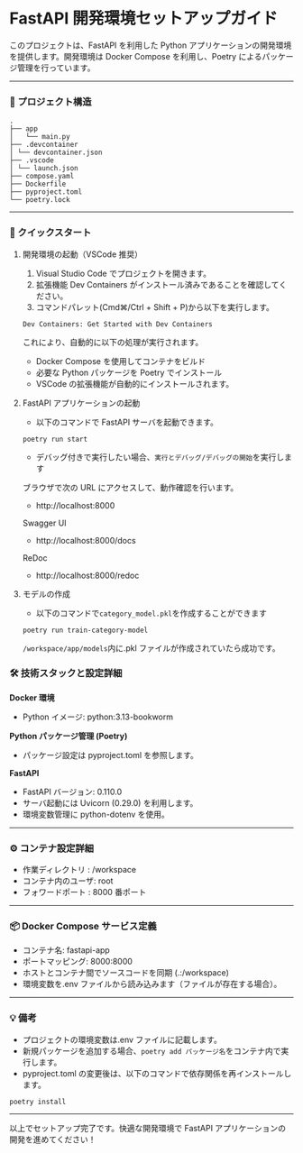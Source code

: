 # FastAPI 開発環境セットアップガイド

このプロジェクトは、FastAPI を利用した Python アプリケーションの開発環境を提供します。開発環境は Docker Compose を利用し、Poetry によるパッケージ管理を行っています。

---

### 📂 プロジェクト構造

```
.
├── app
│   └── main.py
├── .devcontainer
│ └── devcontainer.json
├── .vscode
│ └── launch.json
├── compose.yaml
├── Dockerfile
├── pyproject.toml
└── poetry.lock
```

---

### 🚀 クイックスタート

1. 開発環境の起動（VSCode 推奨）

   1. Visual Studio Code でプロジェクトを開きます。
   1. 拡張機能 Dev Containers がインストール済みであることを確認してください。
   1. コマンドパレット(Cmd⌘/Ctrl + Shift + P)から以下を実行します。

   ```
   Dev Containers: Get Started with Dev Containers
   ```

   これにより、自動的に以下の処理が実行されます。

   - Docker Compose を使用してコンテナをビルド
   - 必要な Python パッケージを Poetry でインストール
   - VSCode の拡張機能が自動的にインストールされます。

1. FastAPI アプリケーションの起動

   - 以下のコマンドで FastAPI サーバを起動できます。

   ```
   poetry run start
   ```

   - デバッグ付きで実行したい場合、`実行とデバッグ/デバッグの開始`を実行します

   ブラウザで次の URL にアクセスして、動作確認を行います。

   - http://localhost:8000

   Swagger UI

   - http://localhost:8000/docs

   ReDoc

   - http://localhost:8000/redoc

1. モデルの作成

   - 以下のコマンドで`category_model.pkl`を作成することができます

   ```
   poetry run train-category-model
   ```

   `/workspace/app/models`内に.pkl ファイルが作成されていたら成功です。

### 🛠️ 技術スタックと設定詳細

**Docker 環境**

- Python イメージ: python:3.13-bookworm

**Python パッケージ管理 (Poetry)**

- パッケージ設定は pyproject.toml を参照します。

**FastAPI**

- FastAPI バージョン: 0.110.0
- サーバ起動には Uvicorn (0.29.0) を利用します。
- 環境変数管理に python-dotenv を使用。

---

### ⚙️ コンテナ設定詳細

- 作業ディレクトリ : /workspace
- コンテナ内のユーザ: root
- フォワードポート : 8000 番ポート

---

### 📦 Docker Compose サービス定義

- コンテナ名: fastapi-app
- ポートマッピング: 8000:8000
- ホストとコンテナ間でソースコードを同期 (.:/workspace)
- 環境変数を.env ファイルから読み込みます（ファイルが存在する場合）。

---

### 💡 備考

- プロジェクトの環境変数は.env ファイルに記載します。
- 新規パッケージを追加する場合、`poetry add パッケージ名`をコンテナ内で実行します。
- pyproject.toml の変更後は、以下のコマンドで依存関係を再インストールします。

```
poetry install
```

---

以上でセットアップ完了です。快適な開発環境で FastAPI アプリケーションの開発を進めてください！
